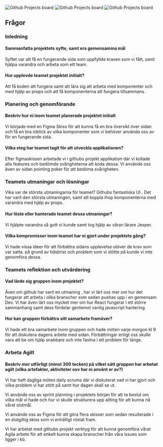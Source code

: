 ![Github Projects board](/assets/githubprojects.png)
![Github Projects board](assets/githubprojects.png)
![Github Projects board](myMovieDatabase_Grupp/assets/githubprojects.png)


## Frågor

### Inledning

#### Sammanfatta projektets syfte, samt era gemensamma mål

Syftet var att få en fungerande sida som uppfyllde kraven som vi fått,
samt hjälpa varandra och arbeta som ett team.

#### Hur upplevde teamet projektet initialt?

Att få koden att fungera samt att lära sig att arbeta med komponenter och 
med hjälp av props och att få komponenterna att fungera tillsammans.

### Planering och genomförande

#### Beskriv hur ni inom teamet planerade projektet initialt

Vi började med en Figma Skiss för att kunna få en bra översikt över sidan och få en bra inblick  av vilka komponenter som vi behöver använda oss av för en fungerande sida.
#### Vilka steg har teamet tagit för att utveckla applikationen?

Efter figmaskissen arbetade vi i githubs projekt applikation där vi kollade alla features
och bedömde svårigheterna att koda dessa. Vi använde oss även av sidan pointing poker för att bedöma svårigheten.

### Teamets utmaningar och lösningar

Vika var de största utmaningarna för teamet?
Githubs fantastiska UI . Det har varit den största utmaningen,
samt att koppla ihop komponenterna med varandra med hjälp av props.

#### Hur löste eller hanterade teamet dessa utmaningar?
Vi hjälpte varandra så gott vi kunde samt tog hjälp av våran lärare Jesper.

#### Vilka kompromisser inom teamet har ni gjort under projektets gång?

Vi hade vissa ideer för att förbättra sidans upplevelse utöver de krav som var satta.
på grund av tidsbrist och problem som vi stötte på kunde vi inte genomföra dessa.

### Teamets reflektion och utvärdering

#### Vad lärde sig gruppen inom projektet?

Även om github har varit en utmaning , har vi lärt oss mer om hur det fungerar att arbeta 
i olika branscher som sedan pushas upp i en gemensam Dev. Vi har även lärt oss mycket mer om hur React fungerar i ett större sammanhang samt dess fördelar gentemot vanlig javascript hantering.

#### Hur kan gruppen förbättra sitt samarbete framöver?

Vi hade ett bra samarbete inom gruppen och hade möten varje morgon kl 9 för att diskutera 
dagens arbete med sidan. Förbättringar enligt oss skulle vara att be om hjälp snabbare och inte fastna i ett problem för länge.

### Arbeta Agilt

#### Beskriv mer utförligt (minst 300 tecken) på vilket sätt gruppen har arbetat agilt (vilka artefakter, aktiviteter osv har ni använt er av?)

Vi har haft dagliga möten daily scrums där vi diskuterat vad vi har gjort och vilka problem vi har stött på samt hur dagen skall se ut. 

Vi använde oss av sprint planning i projektets början för att ta beslut om vilka mål vi hade och hur vi skulle strukturera upp allting för att kunna nå vårat slutmål.

Vi använde oss av Figma för att göra flera skisser som sedan resulterade i en slutgiltig skiss som vi enhälligt röstat fram.

Vi har arbetat med githubs projekt verktyg för att kunna genomföra vårat Agila arbete för att enkelt kunna skapa branscher från våra issues som ligger i kö.
